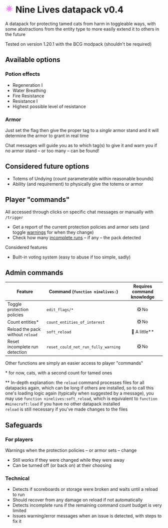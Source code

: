 # ![](images/pack_026p.png) Nine Lives datapack v0.4

A datapack for protecting tamed cats from harm in toggleable ways,
with some abstractions from the entity type
to more easily extend it to others in the future

Tested on version 1.20.1 with the BCG modpack (shouldn't be required)

## Available options

### Potion effects

- Regeneration I
- Water Breathing
- Fire Resistance
- Resistance I
- Highest possible level of resistance

### Armor

Just set the flag then give the proper tag to a *single* armor stand
and it will determine the armor to grant in real time

Chat messages will guide you as to which tag(s) to give it
and warn you if no armor stand – or too many – can be found!

## Considered future options

- Totems of Undying (count parameterable within reasonable bounds)
- Ability (and requirement) to physically give the totems or armor

## Player "commands"

All accessed through clicks on specific chat messages
or manually with `/trigger`
- Get a report of the current protection policies and armor sets
(and toggle [warnings](#for-players) for when they change)
- Check how many [incomplete runs](#technical) – if any – the pack detected

Considered features
- Built-in voting system (easy to abuse if too simple, sadly)

## Admin commands

Feature | Command (`function ninelives:`) | Requires command knowledge
-|-|:-:
Toggle protection policies | `edit_flags/*` | ❎ No
Count entities\* | `count_entities_of_interest` | ❎ No
Reload the pack without `reload` | `soft_reload` | 🤏 A little\*\*
Reset incomplete run detection | `reset_could_not_run_fully_warning` | ❎ No

Other functions are simply an easier access to player "commands"

\* for now, cats, with a second count for tamed ones

\*\* In-depth explanation:
the `reload` command processes files for all datapacks again,
which can be long if others are installed,
so to call this one's loading logic again
(typically when suggested by a message),
you may use `function ninelives:soft_reload`,
which is equivalent to `function #minecraft:load`
if you have no other datapack installed  
`reload` is still necessary if you've made changes to the files

## Safeguards

### For players

Warnings when the protection policies – or armor sets – change
- Still works if they were changed while they were away
- Can be turned off (or back on) at their choosing

### Technical

- Detects if scoreboards or storage were broken and waits until a reload to run
- Should recover from any damage on reload if not automatically
- Detects incomplete runs if the remaining command count budget is very limited
- Issues warning/error messages when an issue is detected, with steps to fix it

